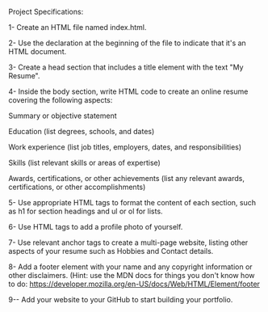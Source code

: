 Project Specifications:

1- Create an HTML file named index.html.

2- Use the <!DOCTYPE html> declaration at the beginning of the file to indicate that it's an HTML document.

3- Create a head section that includes a title element with the text "My Resume".

4- Inside the body section, write HTML code to create an online resume covering the following aspects:

Summary or objective statement

Education (list degrees, schools, and dates)

Work experience (list job titles, employers, dates, and responsibilities)

Skills (list relevant skills or areas of expertise)

Awards, certifications, or other achievements (list any relevant awards, certifications, or other accomplishments)

5- Use appropriate HTML tags to format the content of each section, such as h1 for section headings and ul or ol for lists.

6- Use HTML tags to add a profile photo of yourself.

7- Use relevant anchor tags to create a multi-page website, listing other aspects of your resume such as Hobbies and Contact details.

8- Add a footer element with your name and any copyright information or other disclaimers. (Hint: use the MDN docs for things you don't know how to do: https://developer.mozilla.org/en-US/docs/Web/HTML/Element/footer

9-- Add your website to your GitHub to start building your portfolio.
